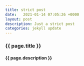 ```yaml
---
title: strict post
date:   2021-01-14 07:05:26 +0000
layout: post
description: Just a strict post
categories: jekyll update
---
```

### {{ page.title }}
#### {{ page.description }}
